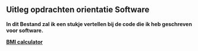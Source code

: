 ## Uitleg opdrachten orientatie Software

**In dit Bestand zal ik een stukje vertellen bij de code die ik heb geschreven voor software.**

**[BMI calculator](path%20with%20spaces/Training/BMIcal/BMIcal.sln)**
